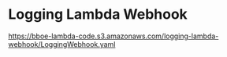 # Logging Lambda Webhook
https://bboe-lambda-code.s3.amazonaws.com/logging-lambda-webhook/LoggingWebhook.yaml
